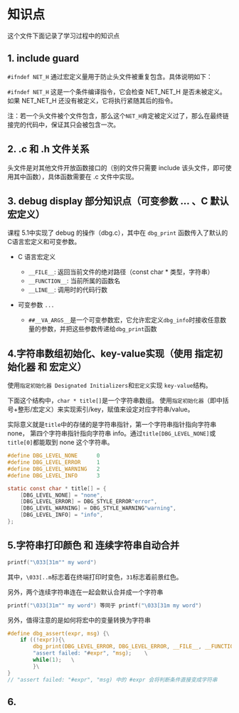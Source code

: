 # 知识点
这个文件下面记录了学习过程中的知识点

## 1. include guard
`#ifndef NET_H` 通过宏定义量用于防止头文件被重复包含。具体说明如下：

`#ifndef NET_H` 这是一个条件编译指令，它会检查 NET_NET_H 是否未被定义。如果 NET_NET_H 还没有被定义，它将执行紧随其后的指令。

注：若一个头文件被个文件包含，那么这个`NET_H`肯定被定义过了，那么在最终链接完的代码中，保证其只会被包含一次。

## 2. .c 和 .h 文件关系

头文件是对其他文件开放函数接口的（别的文件只需要 include 该头文件，即可使用其中函数），具体函数需要在 .c 文件中实现。

## 3. debug display 部分知识点（可变参数 ... 、C 默认宏定义）

课程 5.1中实现了 debug 的操作（dbg.c），其中在 `dbg_print` 函数传入了默认的C语言宏定义和可变参数。

- C 语言宏定义
    - `__FILE__`: 返回当前文件的绝对路径（const char * 类型，字符串）
    - `__FUNCTION__`: 当前所属的函数名
    - `__LINE__`: 调用时的代码行数

- 可变参数 `...`
  - `##__VA_ARGS__`是一个可变参数宏，它允许宏定义`dbg_info`时接收任意数量的参数，并把这些参数传递给`dbg_print`函数

## 4.字符串数组初始化、key-value实现（使用 指定初始化器 和 宏定义）
使用`指定初始化器 Designated Initializers`和`宏定义`实现 `key-value`结构。

下面这个结构中，`char * title[]`是一个字符串数组。
使用`指定初始化器`（即中括号+整形/宏定义）来实现索引/key，赋值来设定对应字符串/value。

实际意义就是`title`中的存储的是字符串指针，第一个字符串指针指向字符串 none， 第四个字符串指针指向字符串 info。通过`title[DBG_LEVEL_NONE]`或`title[0]`都能取到 none 这个字符串。
```c
#define DBG_LEVEL_NONE      0
#define DBG_LEVEL_ERROR     1
#define DBG_LEVEL_WARNING   2
#define DBG_LEVEL_INFO      3

static const char * title[] = {
    [DBG_LEVEL_NONE] = "none",
    [DBG_LEVEL_ERROR] = DBG_STYLE_ERROR"error",
    [DBG_LEVEL_WARNING] = DBG_STYLE_WARNING"warning",
    [DBG_LEVEL_INFO] = "info",
};
```


## 5.字符串打印颜色 和 连续字符串自动合并

```c
printf("\033[31m"" my word")
```
其中，`\033[..m`标志着在终端打印时变色，`31`标志着前景红色。

另外，两个连续字符串连在一起会默认合并成一个字符串
```c
printf("\033[31m"" my word") 等同于 printf("\033[31m my word")
```

另外，值得注意的是如何将宏中的变量转换为字符串
```c
#define dbg_assert(expr, msg) {\
    if ((!expr)){\
        dbg_print(DBG_LEVEL_ERROR, DBG_LEVEL_ERROR, __FILE__, __FUNCTION__, __LINE__, \
        "assert failed: "#expr", "msg);    \
        while(1);   \
        }\
}
// "assert failed: "#expr", "msg) 中的 #expr 会将判断条件直接变成字符串
```

## 6. 